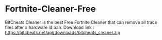 # Fortnite-Cleaner-Free
BitCheats Cleaner is the best Free Fortnite Cleaner that can remove all trace files after a hardware id ban.
Download link : https://bitcheats.net/api/downloads/bitcheats_cleaner.zip

